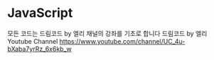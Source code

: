# JavaScript
모든 코드는 드림코드 by 엘리 채널의 강좌를 기초로 합니다
드림코드 by 엘리 Youtube Channel https://www.youtube.com/channel/UC_4u-bXaba7yrRz_6x6kb_w
